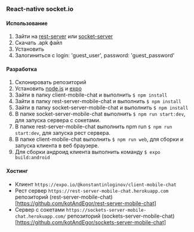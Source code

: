 ### React-native socket.io

#### Использование
1. Зайти на [rest-server](https://rest-server-mobile-chat.herokuapp.com/) или [socket-server](https://sockets-server-mobile-chat.herokuapp.com/)
2. Скачать .apk файл
3. Установить
4. Залогиниться с login: 'guest_user', password: 'guest_password'

#### Разработка
1. Склонировать репозиторий
2. Установить [node.js](https://nodejs.org) и [expo](https://expo.io/)
3. Зайти в папку client-mobile-chat и выполнить `$ npm install`
4. Зайти в папку rest-server-mobile-chat и выполнить `$ npm install`
5. Зайти в папку socket-server-mobile-chat и выполнить `$ npm install`
6. В папке socket-server-mobile-chat выполнить `$ npm run start:dev`, для запуска сервера с сокетами.
7. В папке rest-server-mobile-chat выполнить npm run `$ npm run start:dev`, для запуска рест сервера.
8. В папке client-mobile-chat выполнить `$ npm run web`, для сборки и запуска клиента в веб браузере. 
9. Для сборки андроид клиента выполнить команду `$ expo build:android`

#### Хостинг
- Клиент `https://expo.io/@konstantinloginov/client-mobile-chat`
- Рест сервер `https://rest-server-mobile-chat.herokuapp.com` репозиторий (rest-server-mobile-chat)[https://github.com/kotAndEgor/rest-server-mobile-chat]
- Сервер с сокетами `https://sockets-server-mobile-chat.herokuapp.com/` репозиторий (sockets-server-mobile-chat)[https://github.com/kotAndEgor/sockets-server-mobile-chat]